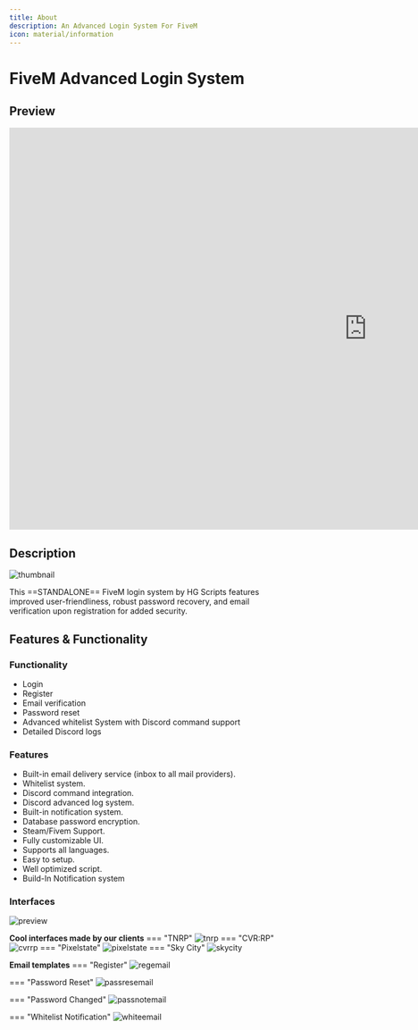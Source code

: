 ```yaml
---
title: About
description: An Advanced Login System For FiveM
icon: material/information
---
```

# FiveM Advanced Login System

## Preview
<div class="video-wrapper">
<iframe width="1280" height="720"  src="https://www.youtube.com/embed/GgGFnM9VQdU" title="HG Hgearbox" frameborder="0" allow="picture-in-picture;" allowfullscreen></iframe>
</div>

## Description
![thumbnail](assets/thumbnail.jpeg)

This ==STANDALONE== FiveM login system by HG Scripts features improved user-friendliness, robust password recovery, and email verification upon registration for added security.

## Features & Functionality
### Functionality
* Login
* Register
* Email verification
* Password reset
* Advanced whitelist System with Discord command support
* Detailed Discord logs

### Features

* Built-in email delivery service (inbox to all mail providers).
* Whitelist system.
* Discord command integration.
* Discord advanced log system.
* Built-in notification system.
* Database password encryption.
* Steam/Fivem Support.
* Fully customizable UI.
* Supports all languages.
* Easy to setup.
* Well optimized script.
* Build-In Notification system
### Interfaces

![preview](assets/preview.jpeg)

**Cool interfaces made by our clients**
=== "TNRP"
    ![tnrp](assets/tnrp.jpeg)
=== "CVR:RP"
    ![cvrrp](assets/cvrrp.jpeg)
=== "Pixelstate"
    ![pixelstate](assets/pixelstate.png)
=== "Sky City"
    ![skycity](assets/skycity.png)

**Email templates**
=== "Register"
    ![regemail](assets/regemail.png)

=== "Password Reset"
    ![passresemail](assets/passreset.png)

=== "Password Changed"
    ![passnotemail](assets/passnotemail.png)

=== "Whitelist Notification"
    ![whiteemail](assets/whiteemail.jpeg)

